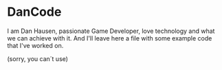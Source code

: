 # DanCode
I am Dan Hausen, passionate Game Developer, love technology and what we can achieve with it.
And I'll leave here a file with some example code that I've worked on.


(sorry, you can´t use)
